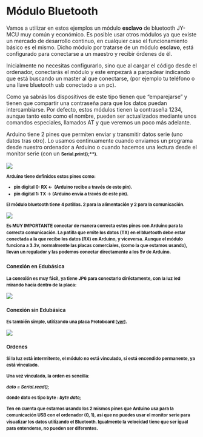 
# Módulo Bluetooth

Vamos a utilizar en estos ejemplos un módulo **esclavo** de bluetooth JY-MCU muy común y económico. Es posible usar otros módulos ya que existe un mercado de desarrollo continuo, en cualquier caso el funcionamiento básico es el mismo. Dicho módulo por tratarse de un módulo **esclavo**, está configurado para conectarse a un maestro y recibir órdenes de él.  

Inicialmente no necesitas configurarlo, sino que al cargar el código desde el ordenador, conectarás el módulo y este empezará a parpadear indicando que está buscando un master al que conectarse, (por ejemplo tu teléfono o una llave bluetooth usb conectado a un pc).

Como ya sabrás los dispositivos de este tipo tienen que “emparejarse” y tienen que compartir una contraseña para que los datos puedan intercambiarse. Por defecto, estos módulos tienen la contraseña 1234, aunque tanto esto como el nombre, pueden ser actualizados mediante unos comandos especiales, llamados AT y que veremos un poco más adelante.

Arduino tiene 2 pines que permiten enviar y transmitir datos serie (uno datos tras otro). Lo usamos continuamente cuando enviamos un programa desde nuestro ordenador a Arduino o cuando hacemos una lectura desde el monitor serie (con un <strong style="font-size: 0.82em; line-height: 1.5;">Serial.print();**).

![](img/Captura_de_pantalla_2015-04-03_a_las_18.24.55.png)

Arduino tiene definidos estos pines como:

- pin digital 0: RX &lt;-  (Arduino recibe a través de este pin).
- pin digital 1: TX -&gt; (Arduino envía a través de este pin).

El módulo bluetooth tiene 4 patillas. 2 para la alimentación y 2 para la comunicación.

![](img/Captura_de_pantalla_2015-04-03_a_las_18.31.03.png)

Es MUY IMPORTANTE conectar de manera correcta estos pines con Arduino para la correcta comunicación. La patilla que emite los datos (TX) en el bluetooth debe estar conectada a la que recibe los datos (RX) en Arduino, y viceversa. Aunque el módulo funciona a 3.3v, normalmente las placas comerciales, (como la que estamos usando), llevan un regulador y las podemos conectar directamente a los 5v de Arduino. 

### Conexión en Edubásica

La conexión es muy fácil, ya tiene JP6 para conectarlo diréctamente, con la luz led mirando hacia dentro de la placa:

![](img/m4img3.png)

### Conexión sin Edubásica

Es también simple, utilizando una placa Protoboard [[ver](http://fritzing.org/media/fritzing-repo/projects/c/conexion-hc-06/fritzing/base-arduino-hc-06.fzz)].

![](http://fritzing.org/media/CACHE/images/fritzing-repo/projects/c/conexion-hc-06/images/Pantallazo-2018-02-23%2007-55-34/628c9a5c0468e73366492d1a906e81ec.png)

### Ordenes

Si la luz está intermitente, el módulo no está vinculado, si está encendido permanente, ya está vinculado.

Una vez vinculado, la orden es sencilla:

_dato = Serial.read();_

donde dato es tipo byte : _byte dato;_

Ten en cuenta que estamos usando los 2 mismos pines que Arduino usa para la comunicación USB con el ordenador (0, 1), así que **no puedes usar el monitor serie** para visualizar los datos utilizando el Bluetooth. Igualmente la velocidad tiene que ser igual para entenderse, no pueden ser diferentes.

